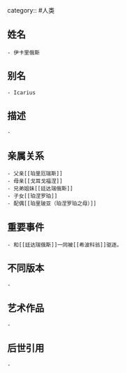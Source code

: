 category:: #人类
## 姓名
	- 伊卡里俄斯
## 别名
	- Icarius
## 描述
	-
## 亲属关系
	- 父亲[[珀里厄瑞斯]]
	- 母亲[[戈耳戈福涅]]
	- 兄弟姐妹[[廷达瑞俄斯]]
	- 子女[[珀涅罗珀]]
	- 配偶[[珀里玻亚（珀涅罗珀之母）]]
## 重要事件
	- 和[[廷达瑞俄斯]]一同被[[希波科翁]]驱逐。
## 不同版本
	-
## 艺术作品
	-
## 后世引用
	-
